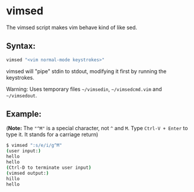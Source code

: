 # vimsed #

The vimsed script makes vim behave kind of like sed.

## Syntax: ##
```sh
vimsed "<vim normal-mode keystrokes>"
```

vimsed will "pipe" stdin to stdout, modifying it first by running the keystrokes.

Warning: Uses temporary files `~/vimsedin`, `~/vimsedcmd.vim` and `~/vimsedout`.

## Example: ##

(**Note:** The `"^M"` is a special character, not `^` and `M`.  Type `Ctrl-V + Enter` to type it.  It stands for a carriage return)

```sh
$ vimsed ":s/e/i/g^M"
(user input:)
hello
hello
(Ctrl-D to terminate user input)
(vimsed output:)
hillo
hello
```
